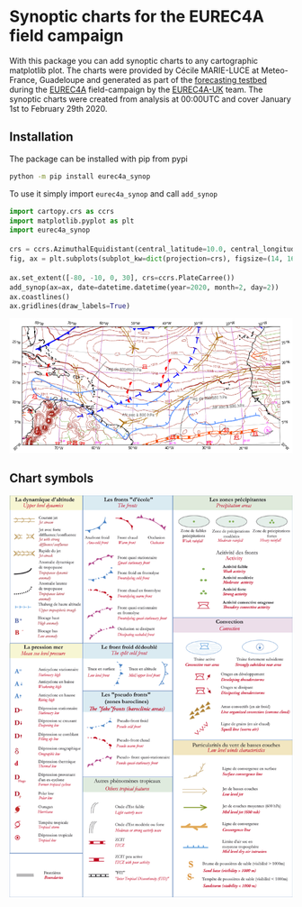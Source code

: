 # Synoptic charts for the EUREC4A field campaign

With this package you can add synoptic charts to any cartographic matplotlib
plot. The charts were provided by Cécile MARIE-LUCE at Meteo-France, Guadeloupe
and generated as part of the [forecasting
testbed](http://eurec4a.uk/forecast_testbed/) during the
[EUREC4A](https://eurec4a.eu/) field-campaign by the
[EUREC4A-UK](https://eurec4a.uk/) team. The synoptic charts were created from
analysis at 00:00UTC and cover January 1st to February 29th 2020.


## Installation

The package can be installed with pip from pypi

```bash
python -m pip install eurec4a_synop
```

To use it simply import `eurec4a_synop` and call `add_synop`

```python
import cartopy.crs as ccrs
import matplotlib.pyplot as plt
import eurec4a_synop

crs = ccrs.AzimuthalEquidistant(central_latitude=10.0, central_longitude=-45.0)
fig, ax = plt.subplots(subplot_kw=dict(projection=crs), figsize=(14, 16))

ax.set_extent([-80, -10, 0, 30], crs=ccrs.PlateCarree())
add_synop(ax=ax, date=datetime.datetime(year=2020, month=2, day=2))
ax.coastlines()
ax.gridlines(draw_labels=True)

```

![example chart](docs/example_plot.png)

## Chart symbols

![chart symbols](docs/chart_symbols.png)
